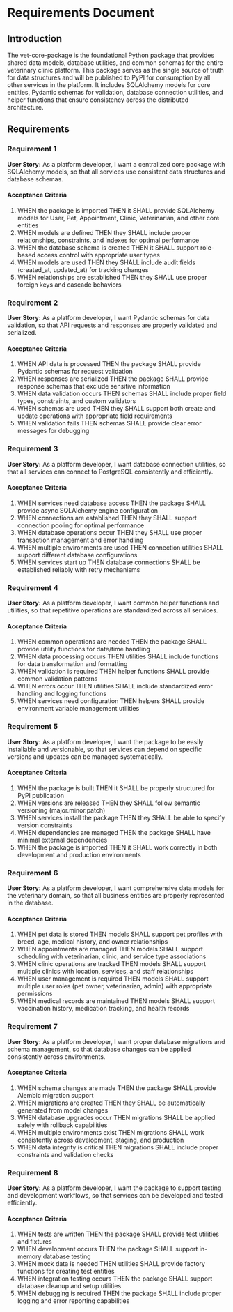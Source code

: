 # Requirements Document

## Introduction

The vet-core-package is the foundational Python package that provides shared data models, database utilities, and common schemas for the entire veterinary clinic platform. This package serves as the single source of truth for data structures and will be published to PyPI for consumption by all other services in the platform. It includes SQLAlchemy models for core entities, Pydantic schemas for validation, database connection utilities, and helper functions that ensure consistency across the distributed architecture.

## Requirements

### Requirement 1

**User Story:** As a platform developer, I want a centralized core package with SQLAlchemy models, so that all services use consistent data structures and database schemas.

#### Acceptance Criteria

1. WHEN the package is imported THEN it SHALL provide SQLAlchemy models for User, Pet, Appointment, Clinic, Veterinarian, and other core entities
2. WHEN models are defined THEN they SHALL include proper relationships, constraints, and indexes for optimal performance
3. WHEN the database schema is created THEN it SHALL support role-based access control with appropriate user types
4. WHEN models are used THEN they SHALL include audit fields (created_at, updated_at) for tracking changes
5. WHEN relationships are established THEN they SHALL use proper foreign keys and cascade behaviors

### Requirement 2

**User Story:** As a platform developer, I want Pydantic schemas for data validation, so that API requests and responses are properly validated and serialized.

#### Acceptance Criteria

1. WHEN API data is processed THEN the package SHALL provide Pydantic schemas for request validation
2. WHEN responses are serialized THEN the package SHALL provide response schemas that exclude sensitive information
3. WHEN data validation occurs THEN schemas SHALL include proper field types, constraints, and custom validators
4. WHEN schemas are used THEN they SHALL support both create and update operations with appropriate field requirements
5. WHEN validation fails THEN schemas SHALL provide clear error messages for debugging

### Requirement 3

**User Story:** As a platform developer, I want database connection utilities, so that all services can connect to PostgreSQL consistently and efficiently.

#### Acceptance Criteria

1. WHEN services need database access THEN the package SHALL provide async SQLAlchemy engine configuration
2. WHEN connections are established THEN they SHALL support connection pooling for optimal performance
3. WHEN database operations occur THEN they SHALL use proper transaction management and error handling
4. WHEN multiple environments are used THEN connection utilities SHALL support different database configurations
5. WHEN services start up THEN database connections SHALL be established reliably with retry mechanisms

### Requirement 4

**User Story:** As a platform developer, I want common helper functions and utilities, so that repetitive operations are standardized across all services.

#### Acceptance Criteria

1. WHEN common operations are needed THEN the package SHALL provide utility functions for date/time handling
2. WHEN data processing occurs THEN utilities SHALL include functions for data transformation and formatting
3. WHEN validation is required THEN helper functions SHALL provide common validation patterns
4. WHEN errors occur THEN utilities SHALL include standardized error handling and logging functions
5. WHEN services need configuration THEN helpers SHALL provide environment variable management utilities

### Requirement 5

**User Story:** As a platform developer, I want the package to be easily installable and versionable, so that services can depend on specific versions and updates can be managed systematically.

#### Acceptance Criteria

1. WHEN the package is built THEN it SHALL be properly structured for PyPI publication
2. WHEN versions are released THEN they SHALL follow semantic versioning (major.minor.patch)
3. WHEN services install the package THEN they SHALL be able to specify version constraints
4. WHEN dependencies are managed THEN the package SHALL have minimal external dependencies
5. WHEN the package is imported THEN it SHALL work correctly in both development and production environments

### Requirement 6

**User Story:** As a platform developer, I want comprehensive data models for the veterinary domain, so that all business entities are properly represented in the database.

#### Acceptance Criteria

1. WHEN pet data is stored THEN models SHALL support pet profiles with breed, age, medical history, and owner relationships
2. WHEN appointments are managed THEN models SHALL support scheduling with veterinarian, clinic, and service type associations
3. WHEN clinic operations are tracked THEN models SHALL support multiple clinics with location, services, and staff relationships
4. WHEN user management is required THEN models SHALL support multiple user roles (pet owner, veterinarian, admin) with appropriate permissions
5. WHEN medical records are maintained THEN models SHALL support vaccination history, medication tracking, and health records

### Requirement 7

**User Story:** As a platform developer, I want proper database migrations and schema management, so that database changes can be applied consistently across environments.

#### Acceptance Criteria

1. WHEN schema changes are made THEN the package SHALL provide Alembic migration support
2. WHEN migrations are created THEN they SHALL be automatically generated from model changes
3. WHEN database upgrades occur THEN migrations SHALL be applied safely with rollback capabilities
4. WHEN multiple environments exist THEN migrations SHALL work consistently across development, staging, and production
5. WHEN data integrity is critical THEN migrations SHALL include proper constraints and validation checks

### Requirement 8

**User Story:** As a platform developer, I want the package to support testing and development workflows, so that services can be developed and tested efficiently.

#### Acceptance Criteria

1. WHEN tests are written THEN the package SHALL provide test utilities and fixtures
2. WHEN development occurs THEN the package SHALL support in-memory database testing
3. WHEN mock data is needed THEN utilities SHALL provide factory functions for creating test entities
4. WHEN integration testing occurs THEN the package SHALL support database cleanup and setup utilities
5. WHEN debugging is required THEN the package SHALL include proper logging and error reporting capabilities